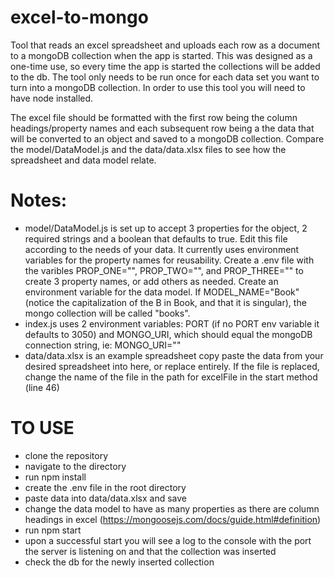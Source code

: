 # excel-to-mongo

Tool that reads an excel spreadsheet and uploads each row as a document to a mongoDB collection when the app is started. This was designed as a one-time use, so every time the app is started the collections will be added to the db. The tool only needs to be run once for each data set you want to turn into a mongoDB collection. In order to use this tool you will need to have node installed.

The excel file should be formatted with the first row being the column headings/property names and each subsequent row being a the data that will be converted to an object and saved to a mongoDB collection. Compare the model/DataModel.js and the data/data.xlsx files to see how the spreadsheet and data model relate.

# Notes:
  - model/DataModel.js is set up to accept 3 properties for the object, 2 required strings and a boolean that defaults to true. Edit this file according to the needs of your data. It currently uses environment variables for the property names for reusability. Create a .env file with the varibles PROP_ONE="<prop name>", PROP_TWO="<prop name>", and PROP_THREE="<prop name>" to create 3 property names, or add others as needed. Create an environment variable for the data model. If MODEL_NAME="Book" (notice the capitalization of the B in Book, and that it is singular), the mongo collection will be called "books".
  - index.js uses 2 environment variables: PORT (if no PORT env variable it defaults to 3050) and MONGO_URI, which should equal the mongoDB connection string, ie: MONGO_URI="<db connection string>"
  - data/data.xlsx is an example spreadsheet copy paste the data from your desired spreadsheet into here, or replace entirely. If the file is replaced, change the name of the file in the path for excelFile in the start method (line 46)
  
# TO USE
  - clone the repository
  - navigate to the directory
  - run npm install
  - create the .env file in the root directory
  - paste data into data/data.xlsx and save
  - change the data model to have as many properties as there are column headings in excel (https://mongoosejs.com/docs/guide.html#definition)
  - run npm start
  - upon a successful start you will see a log to the console with the port the server is listening on and that the collection was inserted
  - check the db for the newly inserted collection
